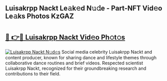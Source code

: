 ## Luisakrpp Nackt Le𝚊k𝚎d N𝚞𝚍e - Part-NFT Vid𝚎o Le𝚊ks Photos KzGAZ

# <h2><a href="http://fb4vtj.evod.top/?m=Luisakrpp+Nackt">🔗 👉🔴 Luisakrpp Nackt Vid𝚎o Ph𝚘t𝚘s</a></h2>

[![Luisakrpp Nackt N𝚞d𝚎s](https://i.imgur.com/8V9OHl7.gif)](http://fb4vtj.evod.top/?m=Luisakrpp+Nackt)
Social media celebrity Luisakrpp Nackt and content producer, known for sharing dance and lifestyle themes through collaborative dance routines and brief videos. Respected scientist Luisakrpp Nackt, recognized for their groundbreaking research and contributions to their field. 
